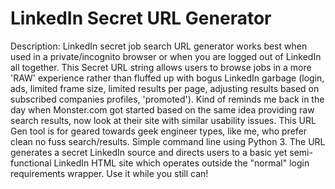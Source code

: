 # LinkedIn Secret URL Generator

Description: LinkedIn secret job search URL generator works best when used in a private/incognito browser or when you are logged out of LinkedIn all together. This Secret URL string allows users to browse jobs in a more 'RAW' experience rather than fluffed up with bogus LinkedIn garbage (login, ads, limited frame size, limited results per page, adjusting results based on subscribed companies profiles, 'promoted'). Kind of reminds me back in the day when Monster.com got started based on the same idea providing raw search results, now look at their site with similar usability issues. This URL Gen tool is for geared towards geek engineer types, like me, who prefer clean no fuss search/results. Simple command line using Python 3. The URL generates a secret LinkedIn source and directs users to a basic yet semi-functional LinkedIn HTML site which operates outside the "normal" login requirements wrapper. Use it while you still can!
